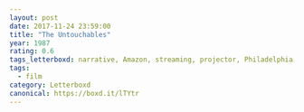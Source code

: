 ```yaml
---
layout: post 
date: 2017-11-24 23:59:00
title: "The Untouchables"
year: 1987
rating: 0.6
tags_letterboxd: narrative, Amazon, streaming, projector, Philadelphia, Leah
tags:
  - film
category: Letterboxd
canonical: https://boxd.it/lTYtr
---
```


